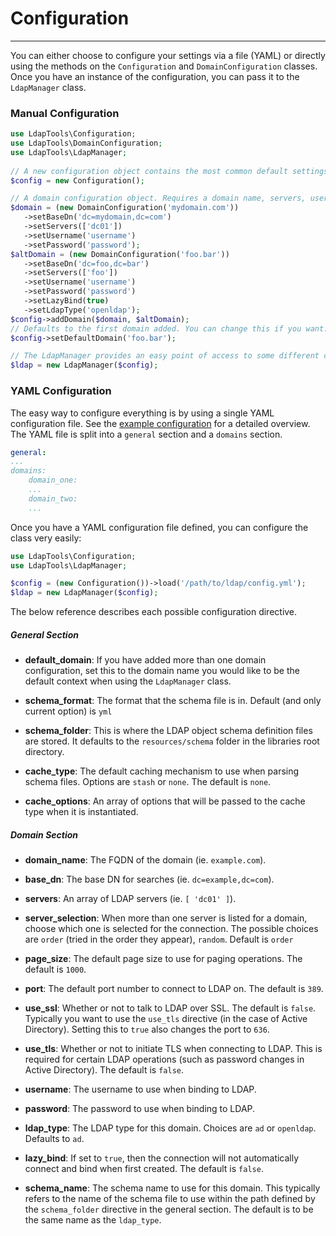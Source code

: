 # Configuration
---------------

You can either choose to configure your settings via a file (YAML) or directly using the methods on the `Configuration` 
and `DomainConfiguration` classes. Once you have an instance of the configuration, you can pass it to the `LdapManager`
class.
 
### Manual Configuration
 
```php
use LdapTools\Configuration;
use LdapTools\DomainConfiguration;
use LdapTools\LdapManager;
 
// A new configuration object contains the most common default settings.
$config = new Configuration();

// A domain configuration object. Requires a domain name, servers, username, and password. 
$domain = (new DomainConfiguration('mydomain.com'))
   ->setBaseDn('dc=mydomain,dc=com')
   ->setServers(['dc01'])
   ->setUsername('username')
   ->setPassword('password');
$altDomain = (new DomainConfiguration('foo.bar'))
   ->setBaseDn('dc=foo,dc=bar')
   ->setServers(['foo'])
   ->setUsername('username')
   ->setPassword('password')
   ->setLazyBind(true)
   ->setLdapType('openldap');
$config->addDomain($domain, $altDomain);
// Defaults to the first domain added. You can change this if you want.
$config->setDefaultDomain('foo.bar');

// The LdapManager provides an easy point of access to some different classes.
$ldap = new LdapManager($config);
```

### YAML Configuration

The easy way to configure everything is by using a single YAML configuration file. See the [example configuration](/resources/config/example.yml)
for a detailed overview. The YAML file is split into a `general` section and a `domains` section. 

```yaml
general:
...
domains:
    domain_one:
    ...
    domain_two:
    ...
```

Once you have a YAML configuration file defined, you can configure the class very easily:

```php
use LdapTools\Configuration;
use LdapTools\LdapManager;

$config = (new Configuration())->load('/path/to/ldap/config.yml');
$ldap = new LdapManager($config);
```

The below reference describes each possible configuration directive.

##### General Section

* **default_domain**: If you have added more than one domain configuration, set this to the domain name you would like to be
 the default context when using the `LdapManager` class.
 
* **schema_format**: The format that the schema file is in. Default (and only current option) is `yml`

* **schema_folder**: This is where the LDAP object schema definition files are stored. It defaults to the 
`resources/schema` folder in the libraries root directory.

* **cache_type**: The default caching mechanism to use when parsing schema files. Options are `stash` or `none`. The
default is `none`.

* **cache_options**: An array of options that will be passed to the cache type when it is instantiated.

##### Domain Section

* **domain_name**: The FQDN of the domain (ie. `example.com`).

* **base_dn**: The base DN for searches (ie. `dc=example,dc=com`).

* **servers**: An array of LDAP servers (ie. `[ 'dc01' ]`).

* **server_selection**: When more than one server is listed for a domain, choose which one is selected for the 
 connection. The possible choices are `order` (tried in the order they appear), `random`. Default is `order`

* **page_size**: The default page size to use for paging operations. The default is `1000`.

* **port**: The default port number to connect to LDAP on. The default is `389`.

* **use_ssl**: Whether or not to talk to LDAP over SSL. The default is `false`. Typically you want to use the `use_tls`
directive (in the case of Active Directory). Setting this to `true` also changes the port to `636`.

* **use_tls**: Whether or not to initiate TLS when connecting to LDAP. This is required for certain LDAP operations
(such as password changes in Active Directory). The default is `false`.

* **username**: The username to use when binding to LDAP.

* **password**: The password to use when binding to LDAP.

* **ldap_type**: The LDAP type for this domain. Choices are `ad` or `openldap`. Defaults to `ad`.

* **lazy_bind**: If set to `true`, then the connection will not automatically connect and bind when first created. The
default is `false`.

* **schema_name**: The schema name to use for this domain. This typically refers to the name of the schema file to use
within the path defined by the `schema_folder` directive in the general section. The default is to be the same name as
the `ldap_type`.
